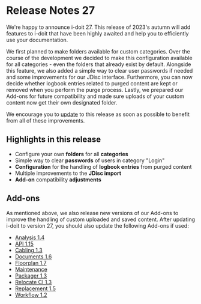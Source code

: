 # Release Notes 27

We're happy to announce i-doit 27. This release of 2023's autumn will add features to i-doit that have been highly awaited and help you to efficiently use your documentation.

We first planned to make folders available for custom categories. Over the course of the development we decided to make this configuration available for all categories - even the folders that already exist by default.
Alongside this feature, we also added a simple way to clear user passwords if needed and some improvements for our JDisc interface. Furthermore, you can now decide whether logbook entries related to purged content are kept or removed when you perform the purge process. Lastly, we prepared our Add-ons for future compatibility and made sure uploads of your custom content now get their own designated folder.

We encourage you to [update](../../wartung-und-betrieb/update-einspielen.md) to this release as soon as possible to benefit from all of these improvements.

## Highlights in this release

-   Configure your own **folders** for all **categories**
-   Simple way to clear **passwords** of users in category "Login"
-   **Configuration** for the handling of **logbook entries** from purged content
-   Multiple improvements to the **JDisc import**
-   **Add-on** compatibility **adjustments**

## Add-ons

As mentioned above, we also release new versions of our Add-ons to improve the handling of custom uploaded and saved content. After updating i-doit to version 27, you should also update the following Add-ons if used:

-   [Analysis 1.4](../../i-doit-add-ons/analysis.md#releases)
-   [API 1.15](../../i-doit-add-ons/api/index.md#releases)
-   [Cabling 1.3](../../i-doit-add-ons/cabling.md#releases)
-   [Documents 1.6](../../i-doit-add-ons/documents/index.md#releases)
-   [Floorplan 1.7](../../i-doit-add-ons/floorplan.md#releases)
-   [Maintenance](../../i-doit-add-ons/maintenance.md#releases)
-   [Packager 1.3](../../i-doit-add-ons/add-on-packager.md#releases)
-   [Relocate CI 1.3](../../i-doit-add-ons/relocate-ci.md#releases)
-   [Replacement 1.5](../../i-doit-add-ons/replacement.md#releases)
-   [Workflow 1.2](../../i-doit-add-ons/workflow.md#releases)
